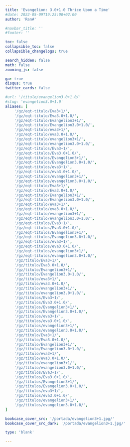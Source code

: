 ```yaml
---
title: 'Evangelion: 3.0+1.0 Thrice Upon a Time'
#date: 2022-05-09T19:25:00+02:00
author: 'Ran#'

#navbar_title: ''
#footer: ''

toc: false
collapsible_toc: false
collapsible_changelogs: true

search_hidden: false
math: false
zooming_js: false

ga: true
disqus: true
twitter_cards: false

#url: '/titulo/evangelion3.0+1.0/'
#slug: 'evangelion3.0+1.0'
aliases: [
    '/gz/eqt-titulo/Eva3+1/',
    '/gz/eqt-titulo/Eva3.0+1.0/',
    '/gz/eqt-titulo/Evangelion3+1/',
    '/gz/eqt-titulo/Evangelion3.0+1.0/',
    '/gz/eqt-titulo/eva3+1/',
    '/gz/eqt-titulo/eva3.0+1.0/',
    '/gz/eqt-titulo/evangelion3+1/',
    '/gz/eqt-titulo/evangelion3.0+1.0/',
    '/gz/eqt-titulos/Eva3+1/',
    '/gz/eqt-titulos/Eva3.0+1.0/',
    '/gz/eqt-titulos/Evangelion3+1/',
    '/gz/eqt-titulos/Evangelion3.0+1.0/',
    '/gz/eqt-titulos/eva3+1/',
    '/gz/eqt-titulos/eva3.0+1.0/',
    '/gz/eqt-titulos/evangelion3+1/',
    '/gz/eqt-titulos/evangelion3.0+1.0/',
    '/gz/eqt-título/Eva3+1/',
    '/gz/eqt-título/Eva3.0+1.0/',
    '/gz/eqt-título/Evangelion3+1/',
    '/gz/eqt-título/Evangelion3.0+1.0/',
    '/gz/eqt-título/eva3+1/',
    '/gz/eqt-título/eva3.0+1.0/',
    '/gz/eqt-título/evangelion3+1/',
    '/gz/eqt-título/evangelion3.0+1.0/',
    '/gz/eqt-títulos/Eva3+1/',
    '/gz/eqt-títulos/Eva3.0+1.0/',
    '/gz/eqt-títulos/Evangelion3+1/',
    '/gz/eqt-títulos/Evangelion3.0+1.0/',
    '/gz/eqt-títulos/eva3+1/',
    '/gz/eqt-títulos/eva3.0+1.0/',
    '/gz/eqt-títulos/evangelion3+1/',
    '/gz/eqt-títulos/evangelion3.0+1.0/',
    '/gz/titulo/Eva3+1/',
    '/gz/titulo/Eva3.0+1.0/',
    '/gz/titulo/Evangelion3+1/',
    '/gz/titulo/Evangelion3.0+1.0/',
    '/gz/titulo/eva3+1/',
    '/gz/titulo/eva3.0+1.0/',
    '/gz/titulo/evangelion3+1/',
    '/gz/titulo/evangelion3.0+1.0/',
    '/gz/titulos/Eva3+1/',
    '/gz/titulos/Eva3.0+1.0/',
    '/gz/titulos/Evangelion3+1/',
    '/gz/titulos/Evangelion3.0+1.0/',
    '/gz/titulos/eva3+1/',
    '/gz/titulos/eva3.0+1.0/',
    '/gz/titulos/evangelion3+1/',
    '/gz/titulos/evangelion3.0+1.0/',
    '/gz/título/Eva3+1/',
    '/gz/título/Eva3.0+1.0/',
    '/gz/título/Evangelion3+1/',
    '/gz/título/Evangelion3.0+1.0/',
    '/gz/título/eva3+1/',
    '/gz/título/eva3.0+1.0/',
    '/gz/título/evangelion3+1/',
    '/gz/título/evangelion3.0+1.0/',
    '/gz/títulos/Eva3+1/',
    '/gz/títulos/Eva3.0+1.0/',
    '/gz/títulos/Evangelion3+1/',
    '/gz/títulos/Evangelion3.0+1.0/',
    '/gz/títulos/eva3+1/',
    '/gz/títulos/eva3.0+1.0/',
    '/gz/títulos/evangelion3+1/',
    '/gz/títulos/evangelion3.0+1.0/',
]

bookcase_cover_src: '/portada/evangelion3+1.jpg/'
bookcase_cover_src_dark: '/portada/evangelion3+1.jpg/'

type: 'blank'

---
```


<script>
    window.location.href = "/gz/evangelion3+1/";
</script>

